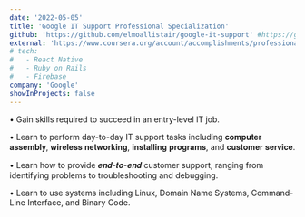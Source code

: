 ```yaml
---
date: '2022-05-05'
title: 'Google IT Support Professional Specialization'
github: 'https://github.com/elmoallistair/google-it-support' #https://github.com/ActuallySam/Coursera-Google-IT-Support https://github.com/nihathalici/Google-IT-Support-Professional-Certificate
external: 'https://www.coursera.org/account/accomplishments/professional-cert/6S3G22QPWJLH/'
# tech:
#   - React Native
#   - Ruby on Rails
#   - Firebase
company: 'Google'
showInProjects: false
---
```


• Gain skills required to succeed in an entry-level IT job.

• Learn to perform day-to-day IT support tasks including 𝐜𝐨𝐦𝐩𝐮𝐭𝐞𝐫 𝐚𝐬𝐬𝐞𝐦𝐛𝐥𝐲, 𝐰𝐢𝐫𝐞𝐥𝐞𝐬𝐬 𝐧𝐞𝐭𝐰𝐨𝐫𝐤𝐢𝐧𝐠, 𝐢𝐧𝐬𝐭𝐚𝐥𝐥𝐢𝐧𝐠 𝐩𝐫𝐨𝐠𝐫𝐚𝐦𝐬, and 𝐜𝐮𝐬𝐭𝐨𝐦𝐞𝐫 𝐬𝐞𝐫𝐯𝐢𝐜𝐞.

• Learn how to provide 𝒆𝒏𝒅-𝒕𝒐-𝒆𝒏𝒅 customer support, ranging from identifying problems to troubleshooting and debugging.

• Learn to use systems including Linux, Domain Name Systems, Command-Line Interface, and Binary Code.

